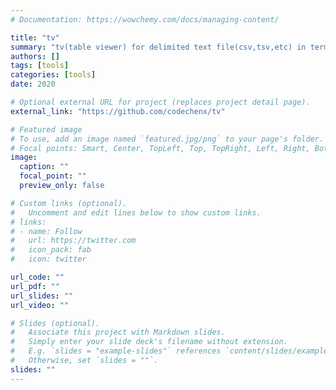 ```yaml
---
# Documentation: https://wowchemy.com/docs/managing-content/

title: "tv"
summary: "tv(table viewer) for delimited text file(csv,tsv,etc) in terminal"
authors: []
tags: [tools]
categories: [tools]
date: 2020

# Optional external URL for project (replaces project detail page).
external_link: "https://github.com/codechenx/tv"

# Featured image
# To use, add an image named `featured.jpg/png` to your page's folder.
# Focal points: Smart, Center, TopLeft, Top, TopRight, Left, Right, BottomLeft, Bottom, BottomRight.
image:
  caption: ""
  focal_point: ""
  preview_only: false

# Custom links (optional).
#   Uncomment and edit lines below to show custom links.
# links:
# - name: Follow
#   url: https://twitter.com
#   icon_pack: fab
#   icon: twitter

url_code: ""
url_pdf: ""
url_slides: ""
url_video: ""

# Slides (optional).
#   Associate this project with Markdown slides.
#   Simply enter your slide deck's filename without extension.
#   E.g. `slides = "example-slides"` references `content/slides/example-slides.md`.
#   Otherwise, set `slides = ""`.
slides: ""
---
```

